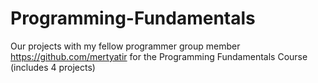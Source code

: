 # Programming-Fundamentals
Our projects with my fellow programmer group member https://github.com/mertyatir for the Programming Fundamentals Course (includes 4 projects)
